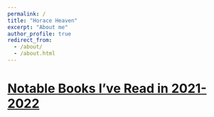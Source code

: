 ```yaml
---
permalink: /
title: "Horace Heaven"
excerpt: "About me"
author_profile: true
redirect_from: 
  - /about/
  - /about.html
---
```


# [Notable Books I’ve Read in 2021-2022](/publications/2022-books-read)

